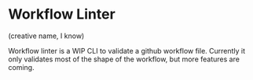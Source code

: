 # Workflow Linter
(creative name, I know)

Workflow linter is a WIP CLI to validate a github workflow file.
Currently it only validates most of the shape of the workflow, but
more features are coming.
